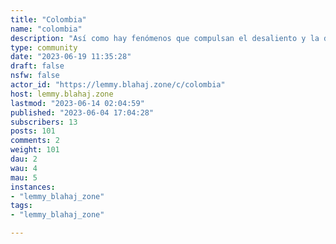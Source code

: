 ```yaml
---
title: "Colombia" 
name: "colombia"
description: "Así como hay fenómenos que compulsan el desaliento y la desesperanza, no vacilo un instante en señalar que el talante colombiano será capaz de avanzar hacia una sociedad más igualitaria, más justa, más honesta y más próspera. Guillermo Cano ---------------------------------------------------Grupo democrático de discusión y para compartir experiencias y contenidos sobre Colombia."
type: community
date: "2023-06-19 11:35:28"
draft: false
nsfw: false
actor_id: "https://lemmy.blahaj.zone/c/colombia"
host: lemmy.blahaj.zone
lastmod: "2023-06-14 02:04:59"
published: "2023-06-04 17:04:28"
subscribers: 13
posts: 101
comments: 2
weight: 101
dau: 2
wau: 4
mau: 5
instances:
- "lemmy_blahaj_zone"
tags: 
- "lemmy_blahaj_zone"

---
```

